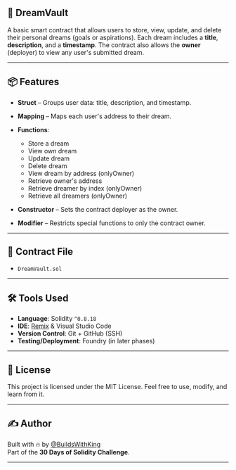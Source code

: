 ## 🚀 DreamVault

A basic smart contract that allows users to store, view, update, and delete their personal dreams (goals or aspirations). Each dream includes a **title**, **description**, and a **timestamp**. The contract also allows the **owner** (deployer) to view any user's submitted dream.

---

## 📦 Features

- **Struct** – Groups user data: title, description, and timestamp.
- **Mapping** – Maps each user's address to their dream.
- **Functions**:
  - Store a dream
  - View own dream
  - Update dream
  - Delete dream
  - View dream by address (onlyOwner)
  - Retrieve owner's address
  - Retrieve dreamer by index (onlyOwner)
  - Retrieve all dreamers (onlyOwner)

- **Constructor** – Sets the contract deployer as the owner.
- **Modifier** – Restricts special functions to only the contract owner.

---

## 📁 Contract File

- `DreamVault.sol`

---

## 🛠 Tools Used

- **Language**: Solidity `^0.8.18`
- **IDE**: [Remix](https://remix.ethereum.org/) & Visual Studio Code
- **Version Control**: Git + GitHub (SSH)
- **Testing/Deployment**: Foundry (in later phases)

---

## 📄 License

This project is licensed under the MIT License. Feel free to use, modify, and learn from it.

---

## ✍ Author

Built with 🔥 by [@BuildsWithKing](https://github.com/BuildsWithKing)  
Part of the **30 Days of Solidity Challenge**.

---
